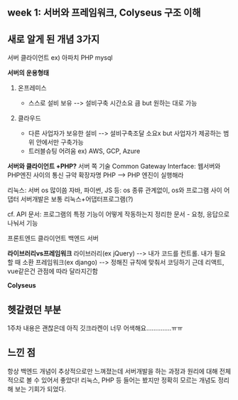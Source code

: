 ## week 1: 서버와 프레임워크, Colyseus 구조 이해
## 새로 알게 된 개념 3가지

서버 클라이언트 ex) 아파치 PHP mysql

**서버의 운용형태**
1) 온프레미스
    - 스스로 설비 보유
    --> 설비구축 시간소요 큼 but 원하는 대로 가능

2) 클라우드
    - 다른 사업자가 보유한 설비
    --> 설비구축조달 소요x but 사업자가 제공하는 범위 안에서만 구축가능
    - 트러블슈팅 어려움
    ex) AWS, GCP, Azure


**서버와 클라이언트 +PHP?**
서버 쪽 기술
Common Gateway Interface: 웹서버와 PHP엔진 사이의 통신 규약 
확장자명 PHP --> PHP 엔진이 실행해라

리눅스: 서버 os 많이씀
자바, 파이썬, JS 등: os 종류 관계없이, os와 프로그램 사이 어댑터
서버개발은 보통 리눅스+어댑터프로그램(?) 

cf. API 문서: 프로그램의 특정 기능이 어떻게 작동하는지 정리한 문서
    - 요청, 응답으로 나눠서 기능

프론트엔드 클라이언트
백엔드 서버


**라이브러리vs프레임워크**
라이브러리(ex jQuery) --> 내가 코드를 컨트롤. 내가 필요할 때 소환 
프레임워크(ex django) --> 정해진 규칙에 맞춰서 코딩하기 
근데 리액트, vue같은건 관점에 따라 달라지긴함 


**Colyseus**



## 헷갈렸던 부분
1주차 내용은 괜찮은데 아직 깃크라켄이 너무 어색해요..............ㅠㅠ

## 느낀 점
항상 백엔드 개념이 추상적으로만 느껴졌는데 서버개발을 하는 과정과 원리에 대해 전체적으로 볼 수 있어서 좋았다! 리눅스, PHP 등 들어는 봤지만 정확히 모르는 개념도 정리해 보는 기회가 되었다.